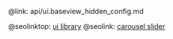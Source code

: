 @link: api/ui.baseview_hidden_config.md

@seolinktop: [ui library](https://webix.com)
@seolink: [carousel slider](https://webix.com/widget/carousel/)